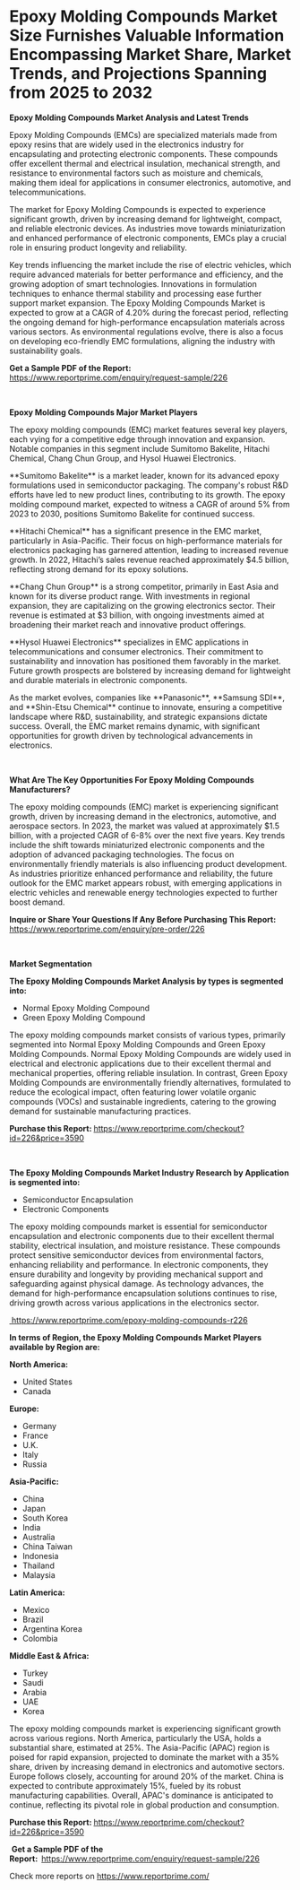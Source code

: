 <p><h1>Epoxy Molding Compounds Market Size Furnishes Valuable Information Encompassing Market Share, Market Trends, and Projections Spanning from 2025 to 2032</h1></p><p><strong>Epoxy Molding Compounds Market Analysis and Latest Trends</strong></p>
<p><p>Epoxy Molding Compounds (EMCs) are specialized materials made from epoxy resins that are widely used in the electronics industry for encapsulating and protecting electronic components. These compounds offer excellent thermal and electrical insulation, mechanical strength, and resistance to environmental factors such as moisture and chemicals, making them ideal for applications in consumer electronics, automotive, and telecommunications.</p><p>The market for Epoxy Molding Compounds is expected to experience significant growth, driven by increasing demand for lightweight, compact, and reliable electronic devices. As industries move towards miniaturization and enhanced performance of electronic components, EMCs play a crucial role in ensuring product longevity and reliability.</p><p>Key trends influencing the market include the rise of electric vehicles, which require advanced materials for better performance and efficiency, and the growing adoption of smart technologies. Innovations in formulation techniques to enhance thermal stability and processing ease further support market expansion. The Epoxy Molding Compounds Market is expected to grow at a CAGR of 4.20% during the forecast period, reflecting the ongoing demand for high-performance encapsulation materials across various sectors. As environmental regulations evolve, there is also a focus on developing eco-friendly EMC formulations, aligning the industry with sustainability goals.</p></p>
<p><strong>Get a Sample PDF of the Report:&nbsp;</strong> <a href="https://www.reportprime.com/enquiry/request-sample/226?utm_campaign=2719&utm_medium=2&utm_source=Github&utm_content=ia&utm_term=18032025&utm_id=epoxy-molding-compounds">https://www.reportprime.com/enquiry/request-sample/226</a></p>
<p>&nbsp;</p>
<p><strong>Epoxy Molding Compounds Major Market Players</strong></p>
<p><p>The epoxy molding compounds (EMC) market features several key players, each vying for a competitive edge through innovation and expansion. Notable companies in this segment include Sumitomo Bakelite, Hitachi Chemical, Chang Chun Group, and Hysol Huawei Electronics.</p><p>**Sumitomo Bakelite** is a market leader, known for its advanced epoxy formulations used in semiconductor packaging. The company's robust R&D efforts have led to new product lines, contributing to its growth. The epoxy molding compound market, expected to witness a CAGR of around 5% from 2023 to 2030, positions Sumitomo Bakelite for continued success.</p><p>**Hitachi Chemical** has a significant presence in the EMC market, particularly in Asia-Pacific. Their focus on high-performance materials for electronics packaging has garnered attention, leading to increased revenue growth. In 2022, Hitachi’s sales revenue reached approximately $4.5 billion, reflecting strong demand for its epoxy solutions.</p><p>**Chang Chun Group** is a strong competitor, primarily in East Asia and known for its diverse product range. With investments in regional expansion, they are capitalizing on the growing electronics sector. Their revenue is estimated at $3 billion, with ongoing investments aimed at broadening their market reach and innovative product offerings.</p><p>**Hysol Huawei Electronics** specializes in EMC applications in telecommunications and consumer electronics. Their commitment to sustainability and innovation has positioned them favorably in the market. Future growth prospects are bolstered by increasing demand for lightweight and durable materials in electronic components.</p><p>As the market evolves, companies like **Panasonic**, **Samsung SDI**, and **Shin-Etsu Chemical** continue to innovate, ensuring a competitive landscape where R&D, sustainability, and strategic expansions dictate success. Overall, the EMC market remains dynamic, with significant opportunities for growth driven by technological advancements in electronics.</p></p>
<p>&nbsp;</p>
<p><strong>What Are The Key Opportunities For Epoxy Molding Compounds Manufacturers?</strong></p>
<p><p>The epoxy molding compounds (EMC) market is experiencing significant growth, driven by increasing demand in the electronics, automotive, and aerospace sectors. In 2023, the market was valued at approximately $1.5 billion, with a projected CAGR of 6-8% over the next five years. Key trends include the shift towards miniaturized electronic components and the adoption of advanced packaging technologies. The focus on environmentally friendly materials is also influencing product development. As industries prioritize enhanced performance and reliability, the future outlook for the EMC market appears robust, with emerging applications in electric vehicles and renewable energy technologies expected to further boost demand.</p></p>
<p><strong>Inquire or Share Your Questions If Any Before Purchasing This Report:</strong> <a href="https://www.reportprime.com/enquiry/pre-order/226?utm_campaign=2719&utm_medium=2&utm_source=Github&utm_content=ia&utm_term=18032025&utm_id=epoxy-molding-compounds">https://www.reportprime.com/enquiry/pre-order/226</a></p>
<p>&nbsp;</p>
<p><strong>Market Segmentation</strong></p>
<p><strong>The Epoxy Molding Compounds Market Analysis by types is segmented into:</strong></p>
<p><ul><li>Normal Epoxy Molding Compound</li><li>Green Epoxy Molding Compound</li></ul></p>
<p><p>The epoxy molding compounds market consists of various types, primarily segmented into Normal Epoxy Molding Compounds and Green Epoxy Molding Compounds. Normal Epoxy Molding Compounds are widely used in electrical and electronic applications due to their excellent thermal and mechanical properties, offering reliable insulation. In contrast, Green Epoxy Molding Compounds are environmentally friendly alternatives, formulated to reduce the ecological impact, often featuring lower volatile organic compounds (VOCs) and sustainable ingredients, catering to the growing demand for sustainable manufacturing practices.</p></p>
<p><strong>Purchase this Report:&nbsp;</strong><a href="https://www.reportprime.com/checkout?id=226&price=3590&utm_campaign=2719&utm_medium=2&utm_source=Github&utm_content=ia&utm_term=18032025&utm_id=epoxy-molding-compounds">https://www.reportprime.com/checkout?id=226&price=3590</a></p>
<p>&nbsp;</p>
<p><strong>The Epoxy Molding Compounds Market Industry Research by Application is segmented into:</strong></p>
<p><ul><li>Semiconductor Encapsulation</li><li>Electronic Components</li></ul></p>
<p><p>The epoxy molding compounds market is essential for semiconductor encapsulation and electronic components due to their excellent thermal stability, electrical insulation, and moisture resistance. These compounds protect sensitive semiconductor devices from environmental factors, enhancing reliability and performance. In electronic components, they ensure durability and longevity by providing mechanical support and safeguarding against physical damage. As technology advances, the demand for high-performance encapsulation solutions continues to rise, driving growth across various applications in the electronics sector.</p></p>
<p><a href="https://www.reportprime.com/epoxy-molding-compounds-r226?utm_campaign=2719&utm_medium=2&utm_source=Github&utm_content=ia&utm_term=18032025&utm_id=epoxy-molding-compounds">&nbsp;https://www.reportprime.com/epoxy-molding-compounds-r226</a></p>
<p><strong>In terms of Region, the Epoxy Molding Compounds Market Players available by Region are:</strong></p>
<p>
    <p> <strong> North America: </strong>
        <ul>
            <li>United States</li>
            <li>Canada</li>
        </ul>
        </p> 
    <p> <strong> Europe: </strong>
        <ul>
            <li>Germany</li>
            <li>France</li>
            <li>U.K.</li>
            <li>Italy</li>
            <li>Russia</li>
        </ul>
        </p> 
    <p> <strong> Asia-Pacific: </strong>
        <ul>
            <li>China</li>
            <li>Japan</li>
            <li>South Korea</li>
            <li>India</li>
            <li>Australia</li>
            <li>China Taiwan</li>
            <li>Indonesia</li>
            <li>Thailand</li>
            <li>Malaysia</li>
        </ul>
        </p> 
    <p> <strong> Latin America: </strong>
        <ul>
            <li>Mexico</li>
            <li>Brazil</li>
            <li>Argentina Korea</li>
            <li>Colombia</li>
        </ul>
        </p> 
    <p> <strong> Middle East & Africa: </strong>
        <ul>
            <li>Turkey</li>
            <li>Saudi</li>
            <li>Arabia</li>
            <li>UAE</li>
            <li>Korea</li>
        </ul>
    </p>
    </p>
<p><p>The epoxy molding compounds market is experiencing significant growth across various regions. North America, particularly the USA, holds a substantial share, estimated at 25%. The Asia-Pacific (APAC) region is poised for rapid expansion, projected to dominate the market with a 35% share, driven by increasing demand in electronics and automotive sectors. Europe follows closely, accounting for around 20% of the market. China is expected to contribute approximately 15%, fueled by its robust manufacturing capabilities. Overall, APAC's dominance is anticipated to continue, reflecting its pivotal role in global production and consumption.</p></p>
<p><strong>Purchase this Report: </strong><a href="https://www.reportprime.com/checkout?id=226&price=3590&utm_campaign=2719&utm_medium=2&utm_source=Github&utm_content=ia&utm_term=18032025&utm_id=epoxy-molding-compounds">https://www.reportprime.com/checkout?id=226&price=3590</a></p>
<p>&nbsp;<strong>Get a Sample PDF of the Report:&nbsp;&nbsp;</strong><a href="https://www.reportprime.com/enquiry/request-sample/226?utm_campaign=2719&utm_medium=2&utm_source=Github&utm_content=ia&utm_term=18032025&utm_id=epoxy-molding-compounds">https://www.reportprime.com/enquiry/request-sample/226</a></p>
<p><strong></strong></p>
<p>Check more reports on <a href="https://www.reportprime.com/?utm_campaign=2719&utm_medium=2&utm_source=Github&utm_content=ia&utm_term=18032025&utm_id=epoxy-molding-compounds">https://www.reportprime.com/</a></p>